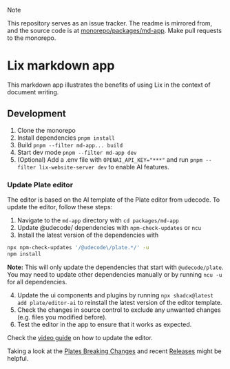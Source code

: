 > [!NOTE]
> This repository serves as an issue tracker. The readme is mirrored from, and the source code is at [monorepo/packages/md-app](https://github.com/opral/monorepo/tree/md-app/packages/md-app). Make pull requests to the monorepo.

# Lix markdown app

This markdown app illustrates the benefits of using Lix in the context of document writing.

## Development

1. Clone the monorepo
2. Install dependencies `pnpm install`
3. Build `pnpm --filter md-app... build`
4. Start dev mode `pnpm --filter md-app dev`
5. (Optional) Add a .env file with `OPENAI_API_KEY="***"` and run `pnpm --filter lix-website-server dev` to enable AI features.

### Update Plate editor

The editor is based on the AI template of the Plate editor from udecode. To update the editor, follow these steps:

1. Navigate to the `md-app` directory with `cd packages/md-app`
2. Update @udecode/ dependencies with `npm-check-updates` or `ncu`
3. Install the latest version of the dependencies with

```bash
npx npm-check-updates '/@udecode\/plate.*/' -u
npm install
```

**Note:** This will only update the dependencies that start with `@udecode/plate`. You may need to update other dependencies manually or by running `ncu -u` for all dependencies.

4. Update the ui components and plugins by running `npx shadcx@latest add plate/editor-ai` to reinstall the latest version of the editor template.
5. Check the changes in source control to exclude any unwanted changes (e.g. files you modified before).
6. Test the editor in the app to ensure that it works as expected.

Check the [video guide](https://www.loom.com/share/d38e754c4dc041b1a66822c38141ef5b) on how to update the editor.

Taking a look at the [Plates Breaking Changes](https://github.com/udecode/plate/blob/main/BREAKING_CHANGES.md) and recent [Releases](https://github.com/udecode/plate/releases) might be helpful.
